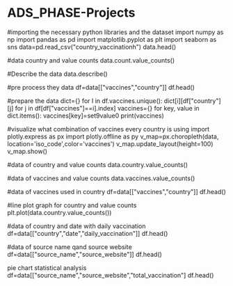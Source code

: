 # ADS_PHASE-Projects 

#importing the necessary python libraries and the dataset
import numpy as np 
import pandas as pd
import matplotlib.pyplot as plt
import seaborn as sns
data=pd.read_csv("country_vaccinationh")
data.head()

#data country and value counts
data.count.value_counts()

#Describe the data
data.describe()

#pre process they data
df=data[["vaccines","country"]]
df.head()

#prepare the data
dict={}
for I in df.vaccines.unique():
dict[i][df["country"][j] for j in df[df["vaccines"]==i].index]
vaccines={}
for key, value in dict.items():
vaccines[key]=set9value0
print(vaccines)

#visualize what combination of vaccines every country is using
import plotly.express as px
import plotly.offline as py
v_map=px.choropleth(data, location='iso_code',color='vaccines')
v_map.update_layout(height=100)
v_map.show()

#data of country and value counts
data.country.value_counts()

#data of vaccines and value counts
data.vaccines.value_counts()

#data of vaccines used in country
df=data[["vaccines","country"]]
df.head()

#line plot graph for country and value counts
plt.plot(data.country.value_counts())

#data of country and date with daily vaccination
df=data[["country","date","daily_vaccination"]]
df.head()

#data of source name qand source website
df=data[["source_name","source_website"]]
df.head()

pie chart statistical analysis
df=data[["source_name","source_website","total_vaccination"]
df.head()
